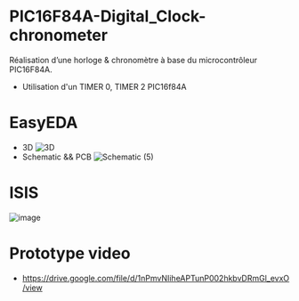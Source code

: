 # PIC16F84A-Digital_Clock-chronometer
Réalisation d’une horloge &amp; chronomètre à base du microcontrôleur PIC16F84A.
- Utilisation d'un TIMER 0, TIMER 2 PIC16f84A
# EasyEDA
- 3D
 ![3D](https://github.com/Abdelkodouss-ELFATAOUY/PIC16F84A-Digital_Clock-chronometer/assets/142337040/6699b328-970c-4bc5-9f21-3af40dea87dd)
- Schematic && PCB
![Schematic (5)](https://github.com/Abdelkodouss-ELFATAOUY/PIC16F84A-Digital_Clock-chronometer/assets/142337040/e01c9bf8-d6d0-4b76-aca6-48c49f33c62c)

# ISIS
![image](https://github.com/Abdelkodouss-ELFATAOUY/PIC16F84A-Digital_Clock-chronometer/assets/142337040/b255884e-7260-4c9f-b5e1-29b43c40f781)

# Prototype video
- https://drive.google.com/file/d/1nPmvNIiheAPTunP002hkbvDRmGl_evxO/view
